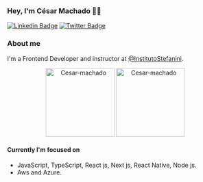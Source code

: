 <!-- ### Hi there 👋 -->

<!--
**cesar-machado/cesar-machado** is a ✨ _special_ ✨ repository because its `README.md` (this file) appears on your GitHub profile.

Here are some ideas to get you started:

- 🔭 I’m currently working on ...
- 🌱 I’m currently learning ...
- 👯 I’m looking to collaborate on ...
- 🤔 I’m looking for help with ...
- 💬 Ask me about ...
- 📫 How to reach me: ...
- 😄 Pronouns: ...
- ⚡ Fun fact: ...
-->

### Hey, I'm César Machado 👋🏾

[![Linkedin Badge](https://img.shields.io/badge/-LinkedIn-blue?style=flat-square&logo=Linkedin&logoColor=white&link=https://www.linkedin.com/in/cesar-mach//)](https://www.linkedin.com/in/cesar-mach/)
[![Twitter Badge](https://img.shields.io/badge/-Twitter-1ca0f1?style=flat-square&labelColor=1ca0f1&logo=twitter&logoColor=white&link=https://twitter.com/cesarmach30/)](https://twitter.com/cesarmach30/)

### About me

I'm a Frontend Developer and instructor at [@InstitutoStefanini](https://institutostefaniniead.com.br/ead/).

<div align="center">
  <img height=160px src="https://github-readme-stats.vercel.app/api?username=cesar-machado&show_icons=true&theme=dark&include_all_commits=true&count_private=true" alt="Cesar-machado" />
  <img height=160px src="https://github-readme-stats.vercel.app/api/top-langs?username=cesar-machado&layout=compact&langs_count=16&theme=dracula" alt="Cesar-machado" />
</div>

#### Currently I'm focused on

- JavaScript, TypeScript, React js, Next js, React Native, Node js.
- Aws and Azure.
